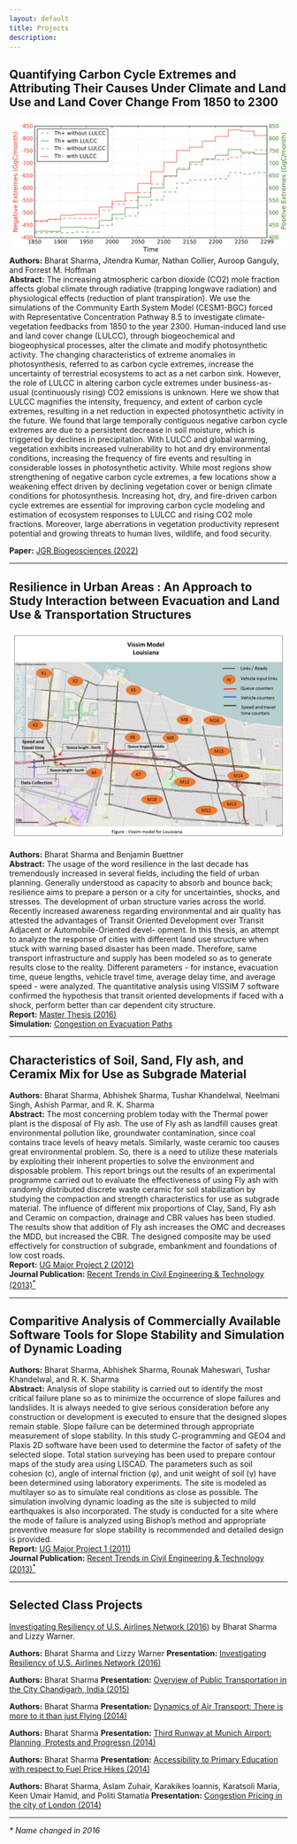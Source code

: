 ```yaml
---
layout: default
title: Projects 
description: 
---
```

## Quantifying Carbon Cycle Extremes and Attributing Their Causes Under Climate and Land Use and Land Cover Change From 1850 to 2300

![alt text](assets/images/Threshold_GPPExt_1850-2300.png "Increasing Threshold of GPP Extremes due to Climate and Land Use and Land Cover Changes")
**Authors:** Bharat Sharma, Jitendra Kumar, Nathan Collier, Auroop Ganguly, and Forrest M. Hoffman  <br>
**Abstract:** The increasing atmospheric carbon dioxide (CO2) mole fraction affects global climate through radiative (trapping longwave radiation) and physiological effects (reduction of plant transpiration). We use the simulations of the Community Earth System Model (CESM1-BGC) forced with Representative Concentration Pathway 8.5 to investigate climate-vegetation feedbacks from 1850 to the year 2300. Human-induced land use and land cover change (LULCC), through biogeochemical and biogeophysical processes, alter the climate and modify photosynthetic activity. The changing characteristics of extreme anomalies in photosynthesis, referred to as carbon cycle extremes, increase the uncertainty of terrestrial ecosystems to act as a net carbon sink. However, the role of LULCC in altering carbon cycle extremes under business-as-usual (continuously rising) CO2 emissions is unknown. Here we show that LULCC magnifies the intensity, frequency, and extent of carbon cycle extremes, resulting in a net reduction in expected photosynthetic activity in the future. We found that large temporally contiguous negative carbon cycle extremes are due to a persistent decrease in soil moisture, which is triggered by declines in precipitation. With LULCC and global warming, vegetation exhibits increased vulnerability to hot and dry environmental conditions, increasing the frequency of fire events and resulting in considerable losses in photosynthetic activity. While most regions show strengthening of negative carbon cycle extremes, a few locations show a weakening effect driven by declining vegetation cover or benign climate conditions for photosynthesis. Increasing hot, dry, and fire-driven carbon cycle extremes are essential for improving carbon cycle modeling and estimation of ecosystem responses to LULCC and rising CO2 mole fractions. Moreover, large aberrations in vegetation productivity represent potential and growing threats to human lives, wildlife, and food security. <br>

**Paper:** [JGR Biogeosciences (2022)](https://doi.org/10.1029/2021JG006738) <br>

<hr>

## Resilience in Urban Areas : An Approach to Study Interaction between Evacuation and Land Use & Transportation Structures

![alt text](assets/images/Vissimlouisiana.jpg "VISSIM Model NOLA")

**Authors:** Bharat Sharma and Benjamin Buettner <br>
**Abstract:** The usage of the word resilience in the last decade has tremendously increased in several fields, including the field of urban planning. Generally understood as capacity to absorb and bounce back; resilience aims to prepare a person or a city for uncertainties, shocks, and stresses.
The development of urban structure varies across the world. Recently increased awareness regarding environmental and air quality has attested the advantages of Transit Oriented Development over Transit Adjacent or Automobile-Oriented devel- opment.
In this thesis, an attempt to analyze the response of cities with different land use structure when stuck with warning based disaster has been made. Therefore, same transport infrastructure and supply has been modeled so as to generate results close to the reality. Different parameters - for instance, evacuation time, queue lengths, vehicle travel time, average delay time, and average speed - were analyzed.
The quantitative analysis using VISSIM 7 software confirmed the hypothesis that transit oriented developments if faced with a shock, perform better than car dependent city structure. <br>
**Report:** [Master Thesis (2016)](./papers/Sharma_masterthesis_TUM_2016.pdf) <br>
**Simulation:** [Congestion on Evacuation Paths](https://drive.google.com/file/d/1RmKv6HtWiJtIxZzoLH1_aY79XTkZlVrm/view?usp=sharing)

<hr>

## Characteristics of Soil, Sand, Fly ash, and Ceramix Mix for Use as Subgrade Material

**Authors:** Bharat Sharma, Abhishek Sharma, Tushar Khandelwal, Neelmani Singh, Ashish Parmar, and R. K. Sharma <br>
**Abstract:** The most concerning problem today with the Thermal power plant is the disposal of Fly ash. The use of Fly ash as landfill causes great environmental pollution like, groundwater contamination, since coal contains trace levels of heavy metals. Similarly, waste ceramic too causes great environmental problem. So, there is a need to utilize these materials by exploiting their inherent properties to solve the environment and disposable problem. This report brings out the results of an experimental programme carried out to evaluate the effectiveness of using Fly ash with randomly distributed discrete waste ceramic for soil stabilization by studying the compaction and strength characteristics for use as subgrade material. The influence of different mix proportions of Clay, Sand, Fly ash and Ceramic on compaction, drainage and CBR values has been studied. The results show that addition of Fly ash increases the OMC and decreases the MDD, but increased the CBR. The designed composite may be used effectively for construction of subgrade, embankment and foundations of low cost roads.<br>
**Report:** [UG Major Project 2 (2012)](./papers/UG_Major_2.pdf) <br>
**Journal Publication:** [Recent Trends in Civil Engineering & Technology (2013)<sup>*</sup>](./papers/Characteristic_paper_UG.pdf) <br>

<hr>

## Comparitive Analysis of Commercially Available Software Tools for Slope Stability and Simulation of Dynamic Loading

**Authors:** Bharat Sharma, Abhishek Sharma, Rounak Maheswari, Tushar Khandelwal, and R. K. Sharma <br>
**Abstract:** Analysis of slope stability is carried out to identify the most critical failure plane so as to minimize the occurrence of slope failures and landslides. It is always needed to give serious consideration before any construction or development is executed to ensure that the designed slopes remain stable. Slope failure can be determined through appropriate measurement of slope stability. In this study C-programming and GEO4 and Plaxis 2D software have been used to determine the factor of safety of the selected slope. Total station surveying has been used to prepare contour maps of the study area using LISCAD. The parameters such as soil cohesion (c), angle of internal friction (φ), and unit weight of soil (γ) have been determined using laboratory experiments. The site is modeled as multilayer so as to simulate real conditions as close as possible. The simulation involving dynamic loading as the site is subjected to mild earthquakes is also incorporated. The study is conducted for a site where the mode of failure is analyzed using Bishop’s method and appropriate preventive measure for slope stability is recommended and detailed design is provided.<br>
**Report:** [UG Major Project 1 (2011)](./papers/UG_Major_1.pdf) <br>
**Journal Publication:** [Recent Trends in Civil Engineering & Technology (2013)<sup>*</sup>](./papers/Comparative_paper_UG.pdf) <br>


<hr>

## Selected Class Projects
[Investigating Resiliency of U.S. Airlines Network (2016)](./presentations/Sharma_Warner_CNFinalPresentation.pdf) by Bharat Sharma and Lizzy Warner.  <br>

**Authors:** Bharat Sharma and Lizzy Warner
**Presentation:** [Investigating Resiliency of U.S. Airlines Network (2016)](./presentations/Sharma_Warner_CNFinalPresentation.pdf) <br>

**Authors:** Bharat Sharma
**Presentation:** [Overview of Public Transportation in the City Chandigarh, India (2015)](./presentations/Local_Public_Transportation_Chandigarh.pdf) <br>

**Authors:** Bharat Sharma
**Presentation:** [Dynamics of Air Transport:  There is more to it than just Flying (2014)](./presentations/Dynamics_of_Air_Transport.pdf) <br>

**Authors:**  Bharat Sharma
**Presentation:** [Third Runway at Munich Airport: Planning, Protests and Progressn (2014)](./presentations/Runway_Three_Munich.pdf) <br>

**Authors:** Bharat Sharma
**Presentation:** [Accessibility to Primary Education with respect to Fuel Price Hikes (2014)](./presentations/Sharma_Accessibility.pdf) <br>

**Authors:**  Bharat Sharma, Aslam Zuhair, Karakikes Ioannis, Karatsoli Maria, Keen Umair Hamid, and Politi Stamatia
**Presentation:** [Congestion Pricing in the city of London (2014)](./presentations/Congestion_Prising_Case_Study_London.pdf) <br>
   

<hr>

_* Name changed in 2016_

<!---
## Spectral Synthesis for Geostationary Satellite-to-Satellite Translation

![alt text](assets/images/image-to-image-sensors.png "Logo Title Text 1")

**Authors:** Thomas Vandal, Daniel McDuff, Weile Wang, Kate Duffy, Andrew Michaelis, and Rama Nemani <br>
**Abstract:** Earth-observing satellites carrying multispectral sensors are widely used to monitor the physical and biological states of the atmosphere, land, and oceans. These satellites have different vantage points above the Earth and different spectral imaging bands resulting in inconsistent imagery from one to another. This presents challenges in building downstream applications. What if we could generate synthetic bands for existing satellites from the union of all domains? We tackle the problem of generating synthetic spectral imagery for multispectral sensors as an unsupervised image-to-image translation problem modeled with a variational autoencoder (VAE) and generative adversarial network (GAN) architecture. Our approach introduces a novel shared spectral reconstruction loss to constrain the high-dimensional feature space of multispectral images. Simulated experiments performed by dropping one or more spectral bands show that cross-domain reconstruction outperforms measurements obtained from a second vantage point. Our proposed approach enables the synchronization of multispectral data and provides a basis for more homogeneous remote sensing datasets. <br>
**Journal Publication:** [IEEE Transactions on Geoscience and Remote Sensing (TGRS)](https://ieeexplore.ieee.org/document/9462910) <br>
**Code:** [https://github.com/tjvandal/unsupervised-spectral-synthesis](https://github.com/tjvandal/unsupervised-spectral-synthesis)

<hr>

## Temporal Interpolation of Geostationary Satellite Imagery With Optical Flow
 
<center><iframe width="560" height="315" src="https://www.youtube.com/embed/NeMXPQw3CJU?controls=0" frameborder="0" allow="accelerometer; autoplay; encrypted-media; gyroscope;" allowfullscreen></iframe></center> <br>
**DeepSpatial 2020 Best Spotlight Presentation** <br>
**Authors:** Thomas Vandal & Rama Nemani <br>
**Abstract:** Applications of satellite data in areas such as weather tracking and modeling, ecosystem monitoring, wildfire detection, and landcover change are heavily dependent on the trade-offs related to the spatial, spectral and temporal resolutions of the observations. For instance, geostationary weather tracking satellites are designed to take hemispherical snapshots many times throughout the day but sensor hardware limits data collection. In this work we tackle this limitation by developing a method for temporal upsampling of multi-spectral satellite imagery using optical flow video interpolation deep convolutional neural networks. The presented model, extends Super SloMo (SSM) from single optical flow estimates to multichannel where flows are computed per wavelength band. We apply this technique on up to 8 multispectral bands of GOES-R/Advanced Baseline Imager mesoscale dataset to temporally enhance full disk hemispheric snapshots from 15 minutes to 1 minute. Through extensive experimentation with a multi-terabyte dataset, we show SSM greatly outperforms the linear interpolation baseline and that multichannel optical flows improves performance on GOES/ABI. Furthermore, we discuss challenges and open questions related to temporal interpolation of multispectral geostationary satellite imagery. <br>
**Journal Publication:** [IEEE Transactions in Neural Networks and Learning Systems (TNNLS))](https://ieeexplore.ieee.org/document/9511282) (2021). <br>
**Workshop Publication:** [1st ACM SIGKDD Workshop on Deep Learning for Spatiotemporal Data, Applications, and Systems](http://mason.gmu.edu/~lzhao9/venues/DeepSpatial2020/), (2020).
**Code:** [https://github.com/tjvandal/geostationary-superslomo](https://github.com/tjvandal/geostationary-superslomo)

<hr>

## Quantifying Uncertainty in Discrete-Continuous and Skewed Data with Bayesian Deep Learning 

![alt text](assets/images/kdd2018-uq-intervals.png "Logo Title Text 1")

**KDD 2018 - Research Track** <br>
**Authors:** Thomas Vandal, Evan Kodra, Sangram Ganguly, Jennifer Dy, Rama Nemani, & Auroop Ganguly <br>
**Abstract:** Deep Learning (DL) methods have been transforming computer vision with innovative adaptations to other domains including climate change. For DL to pervade Science and Engineering (S&EE) applications where risk management is a core component, well-characterized uncertainty estimates must accompany predictions. However, S&E observations and model-simulations often follow heavily skewed distributions and are not well modeled with DL approaches, since they usually optimize a Gaussian, or Euclidean, likelihood loss. Recent developments in Bayesian Deep Learning (BDL), which attempts to capture uncertainties from noisy observations, aleatoric, and from unknown model parameters, epistemic, provide us a foundation. Here we present a discrete-continuous BDL model with Gaussian and lognormal likelihoods for uncertainty quantification (UQ). We demonstrate the approach by developing UQ estimates on “DeepSD’‘, a super-resolution based DL model for Statistical Downscaling (SD) in climate applied to precipitation, which follows an extremely skewed distribution. We find that the discrete-continuous models outperform a basic Gaussian distribution in terms of predictive accuracy and uncertainty calibration. Furthermore, we find that the lognormal distribution, which can handle skewed distributions, produces quality uncertainty estimates at the extremes. Such results may be important across S&E, as well as other domains such as finance and economics, where extremes are often of significant interest. Furthermore, to our knowledge, this is the first UQ model in SD where both aleatoric and epistemic uncertainties are characterized. <br>
**Conference Publication:** [24rd ACM SIGKDD Conference on Knowledge Discovery and Data Mining](https://www.kdd.org/kdd2018/accepted-papers/view/quantifying-uncertainty-in-discrete-continuous-and-skewed-data-with-bayesia) <br>
**Code:** [https://github.com/tjvandal/discrete-continuous-bdl](https://github.com/tjvandal/discrete-continuous-bdl)

<hr>

## DeepSD: Generating high resolution climate change projections through single image super-Resolution <br>

![test image size](assets/images/deepsd-network.png){:width="72%"}
![test image size](assets/images/deepsd-lr-hr.png){:width="26%"}

**KDD 2017 - Applied Data Science Track - Runner-up BEST PAPER** <br>
**Authors:** Thomas Vandal, Evan Kodra, Sangram Ganguly, Andy Michaelis, Rama Nemani, and Auroop Ganguly <br>
**Abstract:** The impacts of climate change are felt by most critical systems, such as infrastructure, ecological systems, and power-plants. However, contemporary Earth System Models (ESM) are run at spatial resolutions too coarse for assessing effects this localized. Local scale projections can be obtained using statistical downscaling, a technique which uses historical climate observations to learn a low-resolution to high-resolution mapping. Depending on statistical modeling choices, downscaled projections have been shown to vary significantly terms of accuracy and reliability. The spatio-temporal nature of the climate system motivates the adaptation of super-resolution image processing techniques to statistical downscaling. In our work, we present DeepSD, a generalized stacked super resolution convolutional neural network (SRCNN) framework for statistical downscaling of climate variables. DeepSD augments SRCNN with multi-scale input channels to maximize predictability in statistical downscaling. We provide a comparison with Bias Correction Spatial Disaggregation as well as three Automated-Statistical Downscaling approaches in downscaling daily precipitation from 1 degree (~100km) to 1/8 degrees (~12.5km) over the Continental United States. Furthermore, a framework using the NASA Earth Exchange (NEX) platform is discussed for downscaling more than 20 ESM models with multiple emission scenarios.<br>
**Conference Publication:** [23rd ACM SIGKDD Conference on Knowledge Discovery and Data Mining](https://www.kdd.org/kdd2017/papers/view/deepsd-generating-high-resolution-climate-change-projections-through-single)<br>
**Code:** [https://github.com/tjvandal/deepsd](https://github.com/tjvandal/deepsd)

-->